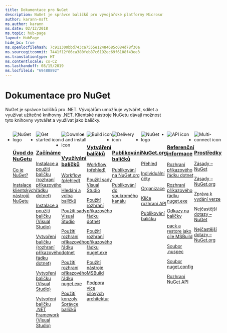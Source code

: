 ```yaml
---
title: Dokumentace pro NuGet
description: NuGet je správce balíčků pro vývojářské platformy Microsoftu, včetně platformy .NET. Klientské nástroje NuGetu slouží k vytváření a využívání balíčků.
author: karann-msft
ms.author: karann
ms.date: 02/12/2018
ms.topic: hub-page
layout: HubPage
hide_bc: true
ms.openlocfilehash: 7c911300bbd743ca7555e12484685c084d78f30a
ms.sourcegitcommit: 7441f12f06ca380feb87c6192ec69f6108f43ee3
ms.translationtype: HT
ms.contentlocale: cs-CZ
ms.lasthandoff: 08/15/2019
ms.locfileid: "69488892"
---
```

<div id="main" class="v2">
    <div class="container">
        <h1>Dokumentace pro NuGet</h1>
        <p>NuGet je správce balíčků pro .NET. Vývojářům umožňuje vytvářet, sdílet a využívat užitečné knihovny .NET. Klientské nástroje NuGetu dávají možnost tyto knihovny vytvářet a využívat jako balíčky.</p> 

<ul id="index1" class="cardsF panelContent singlePanelContent cols cols4" style="float: left; display: flex!important;">
    <li>
        <div class="cardSize">
            <div class="cardPadding">
                <div class="card">
                    <div class="cardImageOuter">
                        <div class="cardImage">
                            <img src="https://docs.microsoft.com/media/logos/logo_nuget.svg" alt="NuGet logo" />
                        </div>
                    </div>
                    <div class="cardText">
                        <h3><a href="what-is-nuget.md">Úvod do NuGetu</a></h3>
                        <p>
                            <a href="what-is-nuget.md">Co je NuGet?</a>
                        </p>
                        <p>
                            <a href="install-nuget-client-tools.md">Instalace klientských nástrojů NuGetu</a>
                        </p>
                    </div>
                </div>
            </div>
        </div>
    </li>
    <li>
        <div class="cardSize">
            <div class="cardPadding">
                <div class="card">
                    <div class="cardImageOuter">
                        <div class="cardImage">
                            <img src="https://docs.microsoft.com/media/common/i_get-started.svg" alt="Get started icon" />
                        </div>
                    </div>
                    <div class="cardText">
                        <h3><a href="install-nuget-client-tools.md">Začínáme</a></h3>
                        <p>
                            <a href="quickstart/install-and-use-a-package-using-the-dotnet-cli.md">Instalace a použití balíčku (rozhraní příkazového řádku dotnet)</a>
                        </p>
                        <p>
                            <a href="quickstart/install-and-use-a-package-in-visual-studio.md">Instalace a použití balíčku (Visual Studio)</a>
                        </p>
                        <p>
                            <a href="quickstart/create-and-publish-a-package-using-the-dotnet-cli.md">Vytvoření balíčku (rozhraní příkazového řádku dotnet)</a>
                        </p>
                        <p>
                            <a href="quickstart/create-and-publish-a-package-using-visual-studio.md">Vytvoření balíčku (Visual Studio)</a>
                        </p>
                        <p>
                            <a href="quickstart/create-and-publish-a-package-using-visual-studio-net-framework.md">Vytvoření balíčku .NET Framework (Visual Studio)</a>
                        </p>
                    </div>
                </div>
            </div>
        </div>
    </li>
    <li>
        <div class="cardSize">
            <div class="cardPadding">
                <div class="card">
                    <div class="cardImageOuter">
                        <div class="cardImage">
                            <img src="https://docs.microsoft.com//media/common/i_download-install.svg" alt="Download and install icon" />
                        </div>
                    </div>
                    <div class="cardText">
                        <h3><a href="consume-packages/overview-and-workflow.md">Využívání balíčků</a></h3>
                        <p>
                            <a href="consume-packages/overview-and-workflow.md">Workflow (přehled)</a>
                        </p>
                        <p>
                            <a href="consume-packages/finding-and-choosing-packages.md">Hledání a volba balíčků</a>
                        </p>
                        <p>
                            <a href="consume-packages/install-use-packages-visual-studio.md">Použití sady Visual Studio</a>
                        </p>
                        <p>
                            <a href="consume-packages/install-use-packages-dotnet-cli.md">Použití rozhraní příkazového řádku dotnet</a>
                        </p>
                        <p>
                            <a href="consume-packages/install-use-packages-nuget-cli.md">Použití rozhraní příkazového řádku nuget.exe</a>
                        </p>
                        <p>
                            <a href="consume-packages/install-use-packages-powershell.md">Použití konzoly Správce balíčků</a>
                        </p>
                    </div>
                </div>
            </div>
        </div>
    </li>
    <li>
        <div class="cardSize">
            <div class="cardPadding">
                <div class="card">
                    <div class="cardImageOuter">
                        <div class="cardImage">
                            <img src="https://docs.microsoft.com/media/common/i_build.svg" alt="Build icon" />
                        </div>
                    </div>
                    <div class="cardText">
                        <h3><a href="create-packages/overview-and-workflow.md">Vytváření balíčků</a></h3>
                        <p>
                            <a href="create-packages/overview-and-workflow.md">Workflow (přehled)</a>
                        </p>
                        <p>
                            <a href="quickstart/create-and-publish-a-package-using-visual-studio.md">Použití sady Visual Studio</a>
                        </p>
                        <p>
                            <a href="create-packages/creating-a-package-dotnet-cli.md">Použití rozhraní příkazového řádku dotnet</a>
                        </p>
                        <p>
                            <a href="create-packages/creating-a-package.md">Použití rozhraní příkazového řádku nuget.exe</a>
                        </p>
                        <p>
                            <a href="create-packages/creating-a-package-msbuild.md">Použití nástroje MSBuild</a>
                        </p>
                        <p>
                            <a href="create-packages/multiple-target-frameworks-project-file.md">Podpora více cílových architektur</a>
                        </p>
                    </div>
                </div>
            </div>
        </div>
    </li>
        <li>
        <div class="cardSize">
            <div class="cardPadding">
                <div class="card">
                    <div class="cardImageOuter">
                        <div class="cardImage">
                            <img src="https://docs.microsoft.com/media/common/i_delivery.svg" alt="Delivery icon" />
                        </div>
                    </div>
                    <div class="cardText">
                        <h3><a href="nuget-org/publish-a-package.md">Publikování balíčků</a></h3>
                        <p>
                            <a href="nuget-org/publish-a-package.md">Publikování na NuGet.org</a>
                        </p>
                        <p>
                            <a href="hosting-packages/overview.md">Publikování do soukromého kanálu</a>
                        </p>
                    </div>
                </div>
            </div>
        </div>
    </li>
    <li>
        <div class="cardSize">
            <div class="cardPadding">
                <div class="card">
                    <div class="cardImageOuter">
                        <div class="cardImage">
                            <img src="https://docs.microsoft.com/media/logos/logo_nuget.svg" alt="NuGet logo" />
                        </div>
                    </div>
                    <div class="cardText">
                        <h3><a href="nuget-org/overview-nuget-org.md">NuGet.org</a></h3>
                        <p>
                            <a href="nuget-org/overview-nuget-org.md">Přehled</a>
                        </p>
                        <p>
                            <a href="nuget-org/individual-accounts.md">Individuální účty</a>
                        </p>
                        <p>
                            <a href="nuget-org/organizations-on-nuget-org.md">Organizace</a>
                        </p>
                        <p>
                            <a href="nuget-org/scoped-api-keys.md">Klíče rozhraní API</a>
                        </p>
                        <p>
                            <a href="nuget-org/publish-a-package.md">Publikování balíčku</a>
                        </p>
                    </div>
                </div>
            </div>
        </div>
    </li>
        <li>
        <div class="cardSize">
            <div class="cardPadding">
                <div class="card">
                    <div class="cardImageOuter">
                        <div class="cardImage">
                            <img src="https://docs.microsoft.com/media/common/i_reference.svg" alt="API icon" />
                        </div>
                    </div>
                    <div class="cardText">
                        <h3><a href="reference/nuspec.md">Referenční informace</a></h3>
                        <p>
                            <a href="reference/dotnet-commands.md">Rozhraní příkazového řádku dotnet</a>
                        </p>
                        <p>
                            <a href="reference/nuget-exe-cli-reference.md">Rozhraní příkazového řádku nuget.exe</a>
                        <p>
                            <a href="consume-packages/package-references-in-project-files.md">Odkazy na balíčky</a>
                        </p>
                        <p>
                            <a href="reference/msbuild-targets.md">pack a restore jako cíle MSBuild</a>
                        </p>
                        <p>
                            <a href="reference/nuspec.md">Soubor .nuspec</a>
                        </p>
                        <p>
                            <a href="reference/nuget-config-file.md">Soubor nuget.config</a>
                        </p>
                        <p>
                            <a href="api/overview.md">Rozhraní NuGet API</a>
                        </p>
                    </div>
                </div>
            </div>
        </div>
    </li>
    <li>
        <div class="cardSize">
            <div class="cardPadding">
                <div class="card">
                    <div class="cardImageOuter">
                        <div class="cardImage">
                            <img src="https://docs.microsoft.com//media/common/i_multi-connect.svg" alt="Multi-connect icon" />
                        </div>
                    </div>
                    <div class="cardText">
                        <h3><a href="policies/governance.md">Prostředky</a></h3>
                        <p>
                            <a href="policies/governance.md">Zásady – NuGet</a>
                        </p>
                        <p>
                            <a href="nuget-org/policies/data-requests.md">Zásady – NuGet.org</a>
                        </p>
                        <p>
                            <a href="release-notes/known-issues.md">Zpráva k vydání verze</a>
                        </p>
                        <p>
                            <a href="resources/nuget-faq.md">Nejčastější dotazy – NuGet</a>
                        </p>
                        <p>
                            <a href="nuget-org/nuget-org-faq.md">Nejčastější dotazy – NuGet.org</a>
                        </p>
                    </div>
                </div>
            </div>
        </div>
    </li>
</ul>
    </div>
</div>
